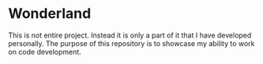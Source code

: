 # Wonderland
This is not entire project. Instead it is only a part of it that I have developed personally. The purpose of this repository is to showcase my ability to work on code development.
